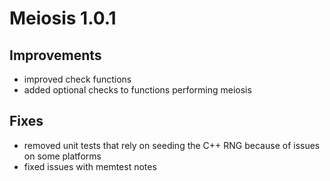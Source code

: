 # Meiosis 1.0.1

## Improvements
* improved check functions
* added optional checks to functions performing meiosis

## Fixes
* removed unit tests that rely on seeding the C++ RNG because of issues on some platforms
* fixed issues with memtest notes





